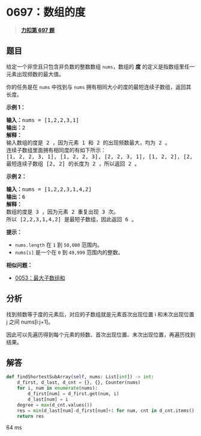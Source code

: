 # 0697：数组的度


> <u>**[力扣第 697 题](https://leetcode.cn/problems/degree-of-an-array/)**</u>

## 题目

<p>给定一个非空且只包含非负数的整数数组 <code>nums</code>，数组的 <strong>度</strong> 的定义是指数组里任一元素出现频数的最大值。</p>

<p>你的任务是在 <code>nums</code> 中找到与 <code>nums</code> 拥有相同大小的度的最短连续子数组，返回其长度。</p>



<p><strong>示例 1：</strong></p>

<pre>
<strong>输入：</strong>nums = [1,2,2,3,1]
<strong>输出：</strong>2
<strong>解释：</strong>
输入数组的度是 2 ，因为元素 1 和 2 的出现频数最大，均为 2 。
连续子数组里面拥有相同度的有如下所示：
[1, 2, 2, 3, 1], [1, 2, 2, 3], [2, 2, 3, 1], [1, 2, 2], [2, 2, 3], [2, 2]
最短连续子数组 [2, 2] 的长度为 2 ，所以返回 2 。
</pre>

<p><strong>示例 2：</strong></p>

<pre>
<strong>输入：</strong>nums = [1,2,2,3,1,4,2]
<strong>输出：</strong>6
<strong>解释：</strong>
数组的度是 3 ，因为元素 2 重复出现 3 次。
所以 [2,2,3,1,4,2] 是最短子数组，因此返回 6 。
</pre>



<p><strong>提示：</strong></p>

<ul>
<li><code>nums.length</code> 在 <code>1</code> 到 <code>50,000</code> 范围内。</li>
<li><code>nums[i]</code> 是一个在 <code>0</code> 到 <code>49,999</code> 范围内的整数。</li>
</ul>


**相似问题：**
- [0053：最大子数组和](/leetcode/0053)


## 分析

找到频数等于度的元素后，对应的子数组就是元素首次出现位置 i 和末次出现位置 j 之间 nums[i:j+1]。

因此可以先遍历得到每个元素的频数、首次出现位置、末次出现位置，再遍历找到结果。

## 解答

```python
def findShortestSubArray(self, nums: List[int]) -> int:
	d_first, d_last, d_cnt = {}, {}, Counter(nums)
	for i, num in enumerate(nums):
		d_first[num] = d_first.get(num, i)
		d_last[num] = i
	degree = max(d_cnt.values())
	res = min(d_last[num]-d_first[num]+1 for num, cnt in d_cnt.items() if cnt==degree)
	return res
```

64 ms

